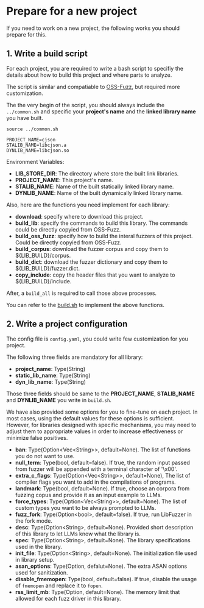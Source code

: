 # Prepare for a new project
If you need to work on a new project, the following works you should prepare for this.

## 1. Write a build script 
For each project, you are required to write a bash script to specifiy the details about how to build this project and where parts to analyze.

The script is similar and compatiable to [OSS-Fuzz](https://github.com/google/oss-fuzz), but required more customization.

The the very begin of the script, you should always include the `../common.sh` and specific your **project's name** and the **linked library name** you have built.
```
source ../common.sh

PROJECT_NAME=cjson
STALIB_NAME=libcjson.a
DYNLIB_NAME=libcjson.so
```
Environment Variables: 
- **LIB_STORE_DIR**: The directory where store the built link libraries.
- **PROJECT_NAME**: This project's name.
- **STALIB_NAME**: Name of the built statically linked library name.
- **DYNLIB_NAME**:  Name of the built dynamically linked library name.


Also, here are the functions you need implement for each library:
- **download**: specify where to download this project.
- **build_lib**: specify the commands to build this library. The commands could be directly copyied from OSS-Fuzz.
- **build_oss_fuzz**: specify how to build the interal fuzzers of this project.  Could be directly copyied from OSS-Fuzz.
- **build_corpus**: download the fuzzer corpus and copy them to ${LIB_BUILD}/corpus.
- **build_dict**: download the fuzzer dictionary and copy them to ${LIB_BUILD}/fuzzer.dict.
- **copy_include**: copy the header files that you want to analyze to ${LIB_BUILD}/include.

After, a `build_all` is required to call those above processes.

You can refer to the [build.sh](data/cJSON/build.sh) to implement the above functions.

## 2. Write a project configuration
The config file is `config.yaml`, you could write few customization for you project.

The following three fields are mandatory for all library:
- **project_name**: Type(String)
- **static_lib_name**: Type(String)
- **dyn_lib_name**: Type(String)

Those three fields should be same to the **PROJECT_NAME**, **STALIB_NAME** and **DYNLIB_NAME** you write in `build.sh`.

We have also provided some options for you to fine-tune on each project. In most cases, using the default values for these options is sufficient. However, for libraries designed with specific mechanisms, you may need to adjust them to appropriate values in order to increase effectiveness or minimize false positives.
- **ban**: Type(Option\<Vec<String\>>, default=None). The list of functions you do not want to use.
- **null_term**: Type(bool, default=false). If true, the random input passed from fuzzer will be appended with a terminal character of '\x00'.
- **extra_c_flags**: Type(Option\<Vec<String\>>, default=None), The list of compiler flags you want to add in the compilations of programs.
- **landmark**: Type(bool, default=None). If true, choose an corpora from fuzzing copus and provide it as an input example to LLMs.
- **force_types**: Type(Option\<Vec\<String\>\>, default=None). The list of custom types you want to be always prompted to LLMs. 
- **fuzz_fork**: Type(Option\<bool\>, default=false). If true, run LibFuzzer in the fork mode.
- **desc**: Type(Option\<String\>, default=None). Provided short description of this library to let LLMs know what the library is.
- **spec**: Type(Option\<String\>, default=None). The library specifications used in the library.
- **init_file**: Type(Option\<String\>, default=None). The initialization file used in library setup.
- **asan_options**: Type(Option<String>, defalut=None). The extra ASAN options used for sanitization.
- **disable_fmemopen**: Type(bool, default=false). If true, disable the usage of `fmemopen` and replace it to `fopen`.
- **rss_limit_mb**: Type(Option<usize>, default=None). The memory limit that allowed for each fuzz driver in this library.

